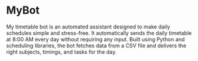 # MyBot
My timetable bot is an automated assistant designed to make daily schedules simple and stress-free. It automatically sends the daily timetable at 8:00 AM every day without requiring any input. Built using Python and scheduling libraries, the bot fetches data from a CSV file and delivers the right subjects, timings, and tasks for the day.
